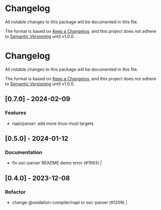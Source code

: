 # Changelog

All notable changes to this package will be documented in this file.

The format is based on [Keep a Changelog](https://keepachangelog.com/en/1.0.0/), and this project does not adhere to [Semantic Versioning](https://semver.org/spec/v2.0.0.html) until v1.0.0.

# Changelog

All notable changes to this package will be documented in this file.

The format is based on [Keep a Changelog](https://keepachangelog.com/en/1.0.0/),
and this project does not adhere to [Semantic Versioning](https://semver.org/spec/v2.0.0.html) until v1.0.0.

## [0.7.0] - 2024-02-09

### Features

* napi/parser: add more linux-musl targets

## [0.5.0] - 2024-01-12

### Documentation
- fix oxc-parser README demo error (#1993) |

## [0.4.0] - 2023-12-08

### Refactor
- change @oxidation-compiler/napi to oxc-parser (#1209) |

